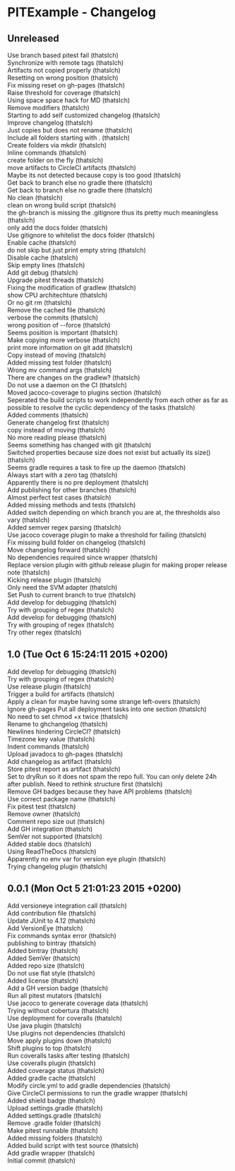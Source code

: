 PITExample - Changelog
======================

Unreleased  
----------  
Use branch based pitest fail (thatsIch)  
Synchronize with remote tags (thatsIch)  
Artifacts not copied properly (thatsIch)  
Resetting on wrong position (thatsIch)  
Fix missing reset on gh-pages (thatsIch)  
Raise threshold for coverage (thatsIch)  
Using space space hack for MD (thatsIch)  
Remove modifiers (thatsIch)  
Starting to add self customized changelog (thatsIch)  
Improve changelog (thatsIch)  
Just copies but does not rename (thatsIch)  
Include all folders starting with . (thatsIch)  
Create folders via mkdir (thatsIch)  
Inline commands (thatsIch)  
create folder on the fly (thatsIch)  
move artifacts to CircleCI artifacts (thatsIch)  
Maybe its not detected because copy is too good (thatsIch)  
Get back to branch else no gradle there (thatsIch)  
Get back to branch else no gradle there (thatsIch)  
No clean (thatsIch)  
clean on wrong build script (thatsIch)  
the gh-branch is missing the .gitignore thus its pretty much meaningless (thatsIch)  
only add the docs folder (thatsIch)  
Use gitignore to whitelist the docs folder (thatsIch)  
Enable cache (thatsIch)  
do not skip but just print empty string (thatsIch)  
Disable cache (thatsIch)  
Skip empty lines (thatsIch)  
Add git debug (thatsIch)  
Upgrade pitest threads (thatsIch)  
Fixing the modification of gradlew (thatsIch)  
show CPU architechture (thatsIch)  
Or no git rm (thatsIch)  
Remove the cached file (thatsIch)  
verbose the commits (thatsIch)  
wrong position of --force (thatsIch)  
Seems position is important (thatsIch)  
Make copying more verbose (thatsIch)  
print more information on git add (thatsIch)  
Copy instead of moving (thatsIch)  
Added missing test folder (thatsIch)  
Wrong mv command args (thatsIch)  
There are changes on the gradlew? (thatsIch)  
Do not use a daemon on the CI (thatsIch)  
Moved jacoco-coverage to plugins section (thatsIch)  
Seperated the build scripts to work independently from each other as far as possible to resolve the cyclic dependency of the tasks (thatsIch)  
Added comments (thatsIch)  
Generate changelog first (thatsIch)  
copy instead of moving (thatsIch)  
No more reading please (thatsIch)  
Seems something has changed with git (thatsIch)  
Switched properties because size does not exist but actually its size() (thatsIch)  
Seems gradle requires a task to fire up the daemon (thatsIch)  
Always start with a zero tag (thatsIch)  
Apparently there is no pre deployment (thatsIch)  
Add publishing for other branches (thatsIch)  
Almost perfect test cases (thatsIch)  
Added missing methods and tests (thatsIch)  
Added switch depending on which branch you are at, the thresholds also vary (thatsIch)  
Added semver regex parsing (thatsIch)  
Use jacoco coverage plugin to make a threshold for failing (thatsIch)  
Fix missing build folder on changelog (thatsIch)  
Move changelog forward (thatsIch)  
No dependencies required since wrapper (thatsIch)  
Replace version plugin with github release plugin for making proper release note (thatsIch)  
Kicking release plugin (thatsIch)  
Only need the SVM adapter (thatsIch)  
Set Push to current branch to true (thatsIch)  
Add develop for debugging (thatsIch)  
Try with grouping of regex (thatsIch)  
Add develop for debugging (thatsIch)  
Try with grouping of regex (thatsIch)  
Try other regex (thatsIch)  
  
1.0 (Tue Oct 6 15:24:11 2015 +0200)  
-----------------------------------  
Add develop for debugging (thatsIch)  
Try with grouping of regex (thatsIch)  
Use release plugin (thatsIch)  
Trigger a build for artifacts (thatsIch)  
Apply a clean for maybe having some strange left-overs (thatsIch)  
Ignore gh-pages Put all deployment tasks into one section (thatsIch)  
No need to set chmod +x twice (thatsIch)  
Rename to ghchangelog (thatsIch)  
Newlines hindering CircleCI? (thatsIch)  
Timezone key value (thatsIch)  
Indent commands (thatsIch)  
Upload javadocs to gh-pages (thatsIch)  
Add changelog as artifact (thatsIch)  
Store pitest report as artifact (thatsIch)  
Set to dryRun so it does not spam the repo full. You can only delete 24h after publish. Need to rethink structure first (thatsIch)  
Remove GH badges because they have API problems (thatsIch)  
Use correct package name (thatsIch)  
Fix pitest test (thatsIch)  
Remove owner (thatsIch)  
Comment repo size out (thatsIch)  
Add GH integration (thatsIch)  
SemVer not supported (thatsIch)  
Added stable docs (thatsIch)  
Using ReadTheDocs (thatsIch)  
Apparently no env var for version eye plugin (thatsIch)  
Trying changelog plugin (thatsIch)  
  
0.0.1 (Mon Oct 5 21:01:23 2015 +0200)  
-------------------------------------  
Add versioneye integration call (thatsIch)  
Add contribution file (thatsIch)  
Update JUnit to 4.12 (thatsIch)  
Add VersionEye (thatsIch)  
Fix commands syntax error (thatsIch)  
publishing to bintray (thatsIch)  
Added bintray (thatsIch)  
Added SemVer (thatsIch)  
Added repo size (thatsIch)  
Do not use flat style (thatsIch)  
Added license (thatsIch)  
Add a GH version badge (thatsIch)  
Run all pitest mutators (thatsIch)  
Use jacoco to generate coverage data (thatsIch)  
Trying without cobertura (thatsIch)  
Use deployment for coveralls (thatsIch)  
Use java plugin (thatsIch)  
Use plugins not dependencies (thatsIch)  
Move apply plugins down (thatsIch)  
Shift plugins to top (thatsIch)  
Run coveralls tasks after testing (thatsIch)  
Use coveralls plugin (thatsIch)  
Added coverage status (thatsIch)  
Added gradle cache (thatsIch)  
Modify circle.yml to add gradle dependencies (thatsIch)  
Give CircleCI permissions to run the gradle wrapper (thatsIch)  
Added shield badge (thatsIch)  
Upload settings.gradle (thatsIch)  
Added settings.gradle (thatsIch)  
Remove .gradle folder (thatsIch)  
Make pitest runnable (thatsIch)  
Added missing folders (thatsIch)  
Added build script with test source (thatsIch)  
Add gradle wrapper (thatsIch)  
Initial commit (thatsIch)  
  